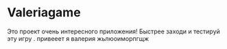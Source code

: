# Valeriagame
Это проект очень интересного приложения! Быстрее заходи и тестируй эту игру .
привееет
я валерия
жьлюоиморпгщж
